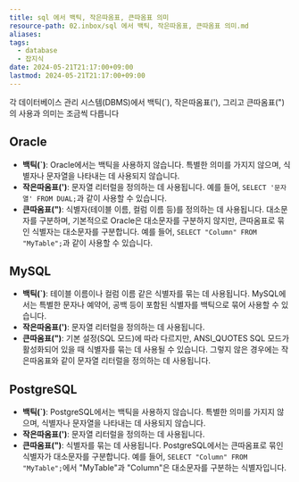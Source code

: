 ```yaml
---
title: sql 에서 백틱, 작은따옴표, 큰따옴표 의미
resource-path: 02.inbox/sql 에서 백틱, 작은따옴표, 큰따옴표 의미.md
aliases:
tags:
  - database
  - 잡지식
date: 2024-05-21T21:17:00+09:00
lastmod: 2024-05-21T21:17:00+09:00
---
```

각 데이터베이스 관리 시스템(DBMS)에서 백틱(\`), 작은따옴표('), 그리고 큰따옴표(")의 사용과 의미는 조금씩 다릅니다

## Oracle

- **백틱(\`)**: Oracle에서는 백틱을 사용하지 않습니다. 특별한 의미를 가지지 않으며, 식별자나 문자열을 나타내는 데 사용되지 않습니다.
- **작은따옴표(\')**: 문자열 리터럴을 정의하는 데 사용됩니다. 예를 들어, `SELECT '문자열' FROM DUAL;`과 같이 사용할 수 있습니다.
- **큰따옴표(")**: 식별자(테이블 이름, 컬럼 이름 등)를 정의하는 데 사용됩니다. 대소문자를 구분하며, 기본적으로 Oracle은 대소문자를 구분하지 않지만, 큰따옴표로 묶인 식별자는 대소문자를 구분합니다. 예를 들어, `SELECT "Column" FROM "MyTable";`과 같이 사용할 수 있습니다.

## MySQL

- **백틱(\`)**: 테이블 이름이나 컬럼 이름 같은 식별자를 묶는 데 사용됩니다. MySQL에서는 특별한 문자나 예약어, 공백 등이 포함된 식별자를 백틱으로 묶어 사용할 수 있습니다.
- **작은따옴표(')**: 문자열 리터럴을 정의하는 데 사용됩니다.
- **큰따옴표(")**: 기본 설정(SQL 모드)에 따라 다르지만, ANSI_QUOTES SQL 모드가 활성화되어 있을 때 식별자를 묶는 데 사용될 수 있습니다. 그렇지 않은 경우에는 작은따옴표와 같이 문자열 리터럴을 정의하는 데 사용됩니다.

## PostgreSQL

- **백틱(\`)**: PostgreSQL에서는 백틱을 사용하지 않습니다. 특별한 의미를 가지지 않으며, 식별자나 문자열을 나타내는 데 사용되지 않습니다.
- **작은따옴표(')**: 문자열 리터럴을 정의하는 데 사용됩니다.
- **큰따옴표(")**: 식별자를 묶는 데 사용됩니다. PostgreSQL에서는 큰따옴표로 묶인 식별자가 대소문자를 구분합니다. 예를 들어, `SELECT "Column" FROM "MyTable";`에서 "MyTable"과 "Column"은 대소문자를 구분하는 식별자입니다.